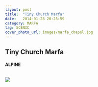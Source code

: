 ```yaml
---
layout: post
title:  "Tiny Church Marfa"
date:   2014-01-28 20:25:59
category: MARFA
tag: SCENIC
cover_photo_url: images/marfa_chapel.jpg
---
```


<div class="section-title">
    <h2>Tiny Church Marfa</h2>
    <h4>ALPINE</h4>
    <div class="divider-border"></div>
</div> 
<div class="column small-6">
    <p>
    </p>
<div class="column small-6">
    <img src="{{ "/images/marfa_chapel.jpg" | prepend: site.baseurl }}">
</div>
